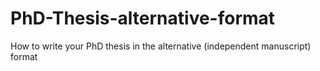 # PhD-Thesis-alternative-format
How to write your PhD thesis in the alternative (independent manuscript) format

